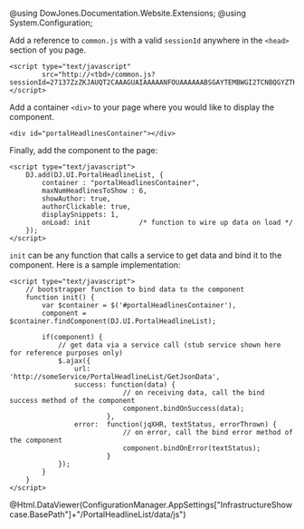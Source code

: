 ﻿@using DowJones.Documentation.Website.Extensions;
@using System.Configuration;

Add a reference to `common.js` with a valid `sessionId` anywhere in the `<head>` section of you page.

	<script type="text/javascript" 
	        src="http://<tbd>/common.js?sessionId=27137ZzZKJAUQT2CAAAGUAIAAAAANFOUAAAAAABSGAYTEMBWGI2TCNBQGYZTKNZS"></script>

Add a container `<div>` to your page where you would like to display the component.

	<div id="portalHeadlinesContainer"></div>

Finally, add the component to the page:

	<script type="text/javascript">
		DJ.add(DJ.UI.PortalHeadlineList, {
			container : "portalHeadlinesContainer",
			maxNumHeadlinesToShow : 6,
			showAuthor: true,
			authorClickable: true,
			displaySnippets: 1,
			onLoad: init			/* function to wire up data on load */
		}); 
	</script>
		  

`init` can be any function that calls a service to get data and bind it to the component. Here is a sample implementation:

	<script type="text/javascript">
		// bootstrapper function to bind data to the component
		function init() {
			var $container = $('#portalHeadlinesContainer'),
			component = $container.findComponent(DJ.UI.PortalHeadlineList);

			if(component) {
				// get data via a service call (stub service shown here for reference purposes only)
				$.ajax({
					url: 'http://someService/PortalHeadlineList/GetJsonData',
					success: function(data) {
								// on receiving data, call the bind success method of the component
								component.bindOnSuccess(data);
							},
					error:  function(jqXHR, textStatus, errorThrown) {
								// on error, call the bind error method of the component
								component.bindOnError(textStatus);
							}
				});
			}
		}
	</script>
	
@Html.DataViewer(ConfigurationManager.AppSettings["InfrastructureShowcase.BasePath"]+"/PortalHeadlineList/data/js")